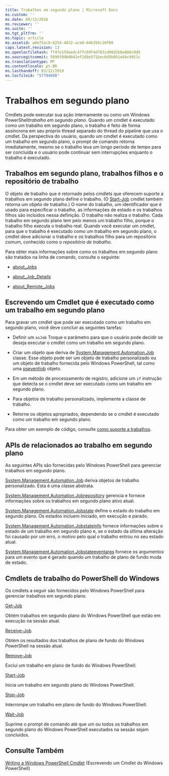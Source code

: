 ```yaml
---
title: Trabalhos em segundo plano | Microsoft Docs
ms.custom: ''
ms.date: 09/13/2016
ms.reviewer: ''
ms.suite: ''
ms.tgt_pltfrm: ''
ms.topic: article
ms.assetid: a0ef5ac9-8254-4832-ace8-84b356c10f08
caps.latest.revision: 13
ms.openlocfilehash: ff4fe159eedc47fc69f4d783cd90d2b0e888c0d5
ms.sourcegitcommit: 5990f04b8042ef2d8e571bec6d5b051e64c9921c
ms.translationtype: MT
ms.contentlocale: pt-BR
ms.lasthandoff: 03/12/2019
ms.locfileid: "57794698"
---
```

# <a name="background-jobs"></a>Trabalhos em segundo plano

Cmdlets pode executar sua ação internamente ou como um Windows PowerShell*trabalho em segundo plano*. Quando um cmdlet é executado como um trabalho em segundo plano, o trabalho é feito de forma assíncrona em seu próprio thread separado do thread do pipeline que usa o cmdlet. Da perspectiva do usuário, quando um cmdlet é executado como um trabalho em segundo plano, o prompt de comando retorna imediatamente, mesmo se o trabalho leva um longo período de tempo para ser concluída e o usuário pode continuar sem interrupções enquanto o trabalho é executado.

## <a name="background-jobs-child-jobs-and-the-job-repository"></a>Trabalhos em segundo plano, trabalhos filhos e o repositório de trabalho

O objeto de trabalho que é retornado pelos cmdlets que oferecem suporte a trabalhos em segundo plano define o trabalho. (O [Start-Job](/powershell/module/Microsoft.PowerShell.Core/Start-Job) cmdlet também retorna um objeto de trabalho.) O nome do trabalho, um identificador que é usado para especificar o trabalho, as informações de estado e os trabalhos filhos são incluídos nessa definição. O trabalho não realiza o trabalho. Cada trabalho em segundo plano tem pelo menos um trabalho filho, porque o trabalho filho executa o trabalho real. Quando você executar um cmdlet, para que o trabalho é executado como um trabalho em segundo plano, o cmdlet deve adicionar o trabalho e os trabalhos filho para um repositório comum, conhecido como o *repositório de trabalho*.

Para obter mais informações sobre como os trabalhos em segundo plano são tratados na linha de comando, consulte o seguinte:

- [about_Jobs](/powershell/module/microsoft.powershell.core/about/about_jobs)

- [about_Job_Details](/powershell/module/microsoft.powershell.core/about/about_job_details)

- [about_Remote_Jobs](/powershell/module/microsoft.powershell.core/about/about_remote_jobs)

## <a name="writing-a-cmdlet-that-runs-as-a-background-job"></a>Escrevendo um Cmdlet que é executado como um trabalho em segundo plano

Para gravar um cmdlet que pode ser executado como um trabalho em segundo plano, você deve concluir as seguintes tarefas:

- Definir um `asJob` Troque o parâmetro para que o usuário pode decidir se deseja executar o cmdlet como um trabalho em segundo plano.

- Criar um objeto que deriva de [System.Management.Automation.Job](/dotnet/api/System.Management.Automation.Job) classe. Esse objeto pode ser um objeto de trabalho personalizado ou um objeto de trabalho fornecida pelo Windows PowerShell, tal como uma [pseventjob](/dotnet/api/System.Management.Automation.PSEventJob) objeto.

- Em um método de processamento de registro, adicione um `if` instrução que detecta se o cmdlet deve ser executado como um trabalho em segundo plano.

- Para objetos de trabalho personalizado, implemente a classe de trabalho.

- Retorne os objetos apropriados, dependendo se o cmdlet é executado como um trabalho em segundo plano.

Para obter um exemplo de código, consulte [como suporte a trabalhos](./how-to-support-jobs.md).

## <a name="background-job-related-apis"></a>APIs de relacionados ao trabalho em segundo plano

As seguintes APIs são fornecidas pelo Windows PowerShell para gerenciar trabalhos em segundo plano.

[System.Management.Automation.Job](/dotnet/api/System.Management.Automation.Job) deriva objetos de trabalho personalizado. Esta é uma classe abstrata.

[System.Management.Automation.Jobrepository](/dotnet/api/System.Management.Automation.JobRepository) gerencia e fornece informações sobre os trabalhos em segundo plano ativo atual.

[System.Management.Automation.Jobstate](/dotnet/api/System.Management.Automation.JobState) define o estado do trabalho em segundo plano. Os estados incluem iniciado, em execução e parado.

[System.Management.Automation.Jobstateinfo](/dotnet/api/System.Management.Automation.JobStateInfo) fornece informações sobre o estado de um trabalho em segundo plano e, se o estado da última alteração foi causado por um erro, o motivo pelo qual o trabalho entrou no seu estado atual.

[System.Management.Automation.Jobstateeventargs](/dotnet/api/System.Management.Automation.JobStateEventArgs) fornece os argumentos para um evento que é gerado quando um trabalho de plano de fundo muda de estado.

## <a name="windows-powershell-job-cmdlets"></a>Cmdlets de trabalho do PowerShell do Windows

Os cmdlets a seguir são fornecidos pelo Windows PowerShell para gerenciar trabalhos em segundo plano.

[Get-Job](/powershell/module/Microsoft.PowerShell.Core/Get-Job)

Obtém trabalhos em segundo plano do Windows PowerShell que estão em execução na sessão atual.

[Receive-Job](/powershell/module/Microsoft.PowerShell.Core/Receive-Job)

Obtém os resultados dos trabalhos de plano de fundo do Windows PowerShell na sessão atual.

[Remove-Job](/powershell/module/Microsoft.PowerShell.Core/Remove-Job)

Exclui um trabalho em plano de fundo do Windows PowerShell.

[Start-Job](/powershell/module/Microsoft.PowerShell.Core/Start-Job)

Inicia um trabalho em segundo plano do Windows PowerShell.

[Stop-Job](/powershell/module/Microsoft.PowerShell.Core/Stop-Job)

Interrompe um trabalho em plano de fundo do Windows PowerShell.

[Wait-Job](/powershell/module/Microsoft.PowerShell.Core/Wait-Job)

Suprime o prompt de comando até que um ou todos os trabalhos em segundo plano do Windows PowerShell executados na sessão sejam concluídos.

## <a name="see-also"></a>Consulte Também

[Writing a Windows PowerShell Cmdlet](./writing-a-windows-powershell-cmdlet.md) (Escrevendo um Cmdlet do Windows PowerShell)
